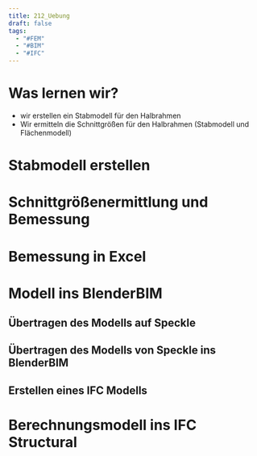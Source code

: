 ```yaml
---
title: 212_Uebung
draft: false
tags:
  - "#FEM"
  - "#BIM"
  - "#IFC"
---
```

# Was lernen wir?

- wir erstellen ein Stabmodell für den Halbrahmen
- Wir ermitteln die Schnittgrößen für den Halbrahmen (Stabmodell und Flächenmodell)


# Stabmodell erstellen




# Schnittgrößenermittlung und Bemessung




# Bemessung in Excel




# Modell ins BlenderBIM

## Übertragen des Modells auf Speckle




## Übertragen des Modells von Speckle ins BlenderBIM



## Erstellen eines IFC Modells




# Berechnungsmodell ins IFC Structural
